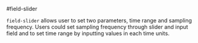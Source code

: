 #field-slider

`field-slider` allows user to set two parameters, time range and sampling 
frequency. Users could set sampling frequency through slider and input field 
and to set time range by inputting values in each time units. 